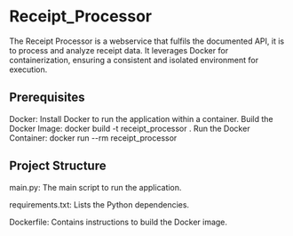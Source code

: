# Receipt_Processor
The Receipt Processor is a webservice that fulfils the documented API, it is to process and analyze receipt data. It leverages Docker for containerization, ensuring a consistent and isolated environment for execution.

## Prerequisites
Docker: Install Docker to run the application within a container.
Build the Docker Image:
    docker build -t receipt_processor .
Run the Docker Container:
    docker run --rm receipt_processor

## Project Structure
main.py: The main script to run the application. 

requirements.txt: Lists the Python dependencies.  

Dockerfile: Contains instructions to build the Docker image.

